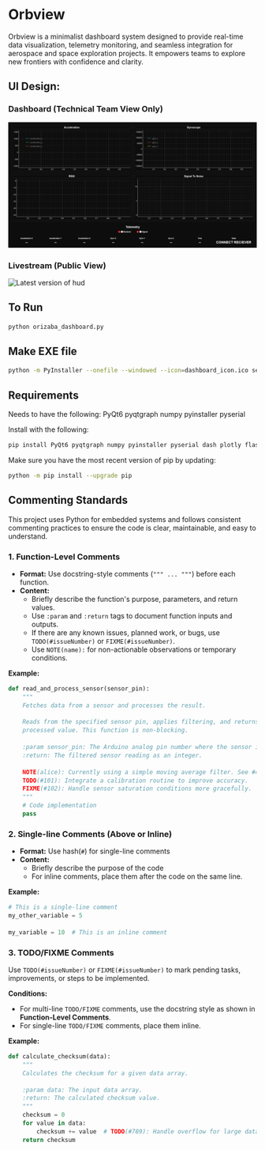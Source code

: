 # Orbview

Orbview is a minimalist dashboard system designed to provide real-time data visualization, telemetry monitoring, and seamless integration for aerospace and space exploration projects. It empowers teams to explore new frontiers with confidence and clarity.

## UI Design:

### Dashboard (Technical Team View Only)
![Version 2.0 of dashboard](assets/dash.png)


### Livestream (Public View)
![Latest version of hud](assets/orizaba_livesream)

## To Run

```bash
python orizaba_dashboard.py
```

## Make EXE file

```bash
python -m PyInstaller --onefile --windowed --icon=dashboard_icon.ico sensor_dashboard.py
```

## Requirements

Needs to have the following:
PyQt6 pyqtgraph numpy pyinstaller pyserial

Install with the following:
```bash
pip install PyQt6 pyqtgraph numpy pyinstaller pyserial dash plotly flash pandas opencv-python
```

Make sure you have the most recent version of pip by updating:
```bash
python -m pip install --upgrade pip
```

## Commenting Standards

This project uses Python for embedded systems and follows consistent commenting practices to ensure the code is clear, maintainable, and easy to understand.

### 1. Function-Level Comments

- **Format:** Use docstring-style comments (`""" ... """`) before each function.
- **Content:**
  - Briefly describe the function's purpose, parameters, and return values.
  - Use `:param` and `:return` tags to document function inputs and outputs.
  - If there are any known issues, planned work, or bugs, use `TODO(#issueNumber)` or `FIXME(#issueNumber)`.
  - Use `NOTE(name):` for non-actionable observations or temporary conditions.

**Example:**

```python
def read_and_process_sensor(sensor_pin):
    """
    Fetches data from a sensor and processes the result.

    Reads from the specified sensor pin, applies filtering, and returns the
    processed value. This function is non-blocking.

    :param sensor_pin: The Arduino analog pin number where the sensor is connected.
    :return: The filtered sensor reading as an integer.

    NOTE(alice): Currently using a simple moving average filter. See #45 for a discussion on implementing a Kalman filter.
    TODO(#101): Integrate a calibration routine to improve accuracy.
    FIXME(#102): Handle sensor saturation conditions more gracefully.
    """
    # Code implementation
    pass
```

### 2. Single-line Comments (Above or Inline)
- **Format:** Use hash(`#`) for single-line comments
- **Content:**
    - Briefly describe the purpose of the code
    - For inline comments, place them after the code on the same line.

**Example:**

```python
# This is a single-line comment
my_other_variable = 5

my_variable = 10  # This is an inline comment
```

### 3. TODO/FIXME Comments

Use `TODO(#issueNumber)` or `FIXME(#issueNumber)` to mark pending tasks, improvements, or steps to be implemented.

**Conditions:**

- For multi-line `TODO/FIXME` comments, use the docstring style as shown in **Function-Level Comments**.
- For single-line `TODO/FIXME` comments, place them inline.

**Example:**

```python
def calculate_checksum(data):
    """
    Calculates the checksum for a given data array.

    :param data: The input data array.
    :return: The calculated checksum value.
    """
    checksum = 0
    for value in data:
        checksum += value  # TODO(#789): Handle overflow for large data arrays.
    return checksum
```
